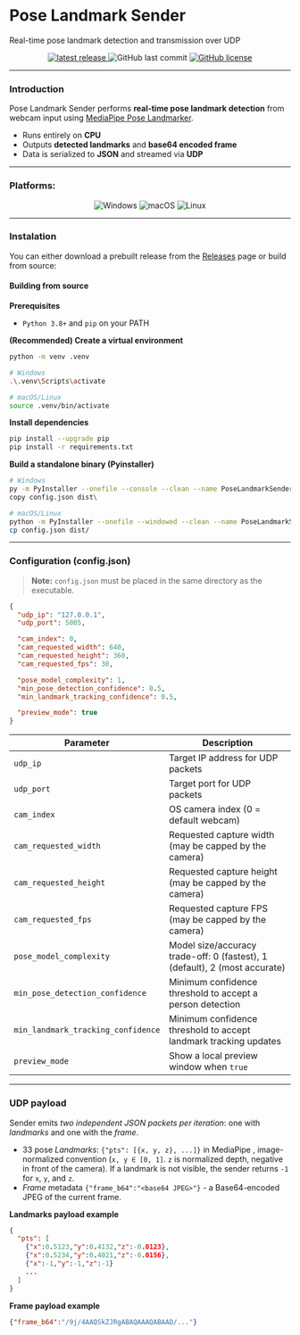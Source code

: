 # Pose Landmark Sender
Real-time pose landmark detection and transmission over UDP

<p align="center">
	<a href="https://github.com/Skallski/PoseLandmarkSender/releases/latest">
  		<img alt="latest release" src="https://img.shields.io/github/v/release/Skallski/PoseLandmarkSender?sort=semver&label=latest%20release" />
	</a>
		<img alt="GitHub last commit" src ="https://img.shields.io/github/last-commit/Skallski/PoseLandmarkSender" />
	<a href="https://github.com/Skallu0711/PoseLandmarkSender/blob/master/LICENSE">
		<img alt="GitHub license" src ="https://img.shields.io/github/license/Skallski/PoseLandmarkSender" />
	</a>
</p>

---

### Introduction
Pose Landmark Sender performs **real-time pose landmark detection** from webcam input using [MediaPipe Pose Landmarker](https://ai.google.dev/edge/mediapipe/solutions/vision/pose_landmarker?hl=en).  

- Runs entirely on **CPU**  
- Outputs **detected landmarks** and **base64 encoded frame**
- Data is serialized to **JSON** and streamed via **UDP**  

---

### Platforms:
<p align="center">
	<img alt="Windows" src="https://img.shields.io/badge/Windows-Stable-28a745?style=for-the-badge&logo=windows&logoColor=white" />
	<img alt="macOS" src="https://img.shields.io/badge/macOS-In%20Progress-FFD700?style=for-the-badge&logo=apple&logoColor=white" />
	<img alt="Linux" src="https://img.shields.io/badge/Linux-Not%20Supported-CC0000?style=for-the-badge&logo=linux&logoColor=white" />
</p>

---

### Instalation
You can either download a prebuilt release from the [Releases](../../releases) page or build from source:

#### Building from source
**Prerequisites**
- `Python 3.8+` and `pip` on your PATH

**(Recommended) Create a virtual environment**
```bash
python -m venv .venv

# Windows
.\.venv\Scripts\activate

# macOS/Linux
source .venv/bin/activate
```

**Install dependencies**
```bash
pip install --upgrade pip
pip install -r requirements.txt
```

**Build a standalone binary (Pyinstaller)**
```bash
# Windows
py -m PyInstaller --onefile --console --clean --name PoseLandmarkSender app.py
copy config.json dist\

# macOS/Linux
python -m PyInstaller --onefile --windowed --clean --name PoseLandmarkSender app.py
cp config.json dist/
```

---

### Configuration (config.json)
> **Note:** `config.json` must be placed in the same directory as the executable.
```json
{
  "udp_ip": "127.0.0.1",
  "udp_port": 5005,

  "cam_index": 0,
  "cam_requested_width": 640,
  "cam_requested_height": 360,
  "cam_requested_fps": 30,

  "pose_model_complexity": 1,
  "min_pose_detection_confidence": 0.5,
  "min_landmark_tracking_confidence": 0.5,

  "preview_mode": true
}
```
| Parameter                       | Description                                                           |
|---------------------------------|-----------------------------------------------------------------------|
| `udp_ip`                        | Target IP address for UDP packets                                     |
| `udp_port`                      | Target port for UDP packets                                           |
| `cam_index`                     | OS camera index (0 = default webcam)                                  |
| `cam_requested_width`           | Requested capture width (may be capped by the camera)                  |
| `cam_requested_height`          | Requested capture height (may be capped by the camera)                 |
| `cam_requested_fps`             | Requested capture FPS (may be capped by the camera)                    |
| `pose_model_complexity`         | Model size/accuracy trade-off: 0 (fastest), 1 (default), 2 (most accurate) |
| `min_pose_detection_confidence` | Minimum confidence threshold to accept a person detection              |
| `min_landmark_tracking_confidence` | Minimum confidence threshold to accept landmark tracking updates    |
| `preview_mode`                  | Show a local preview window when `true`                               |

---

### UDP payload
Sender emits *two independent JSON packets per iteration*: one with *landmarks* and one with the *frame*.
* 33 pose *Landmarks*: `{"pts": [{x, y, z}, ...]}` in MediaPipe , image-normalized convention (`x, y ∈ [0, 1]`. `z` is normalized depth, negative in front of the camera). If a landmark is not visible, the sender returns `-1` for `x`, `y`, and `z`.  
* *Frame* metadata `{"frame_b64":"<base64 JPEG>"}` - a Base64-encoded JPEG of the current frame.  

**Landmarks payload example**
```json
{
  "pts": [
    {"x":0.5123,"y":0.4132,"z":-0.0123},
    {"x":0.5234,"y":0.4021,"z":-0.0156},
    {"x":-1,"y":-1,"z":-1}
    ...
  ]
}
```

**Frame payload example**
```json
{"frame_b64":"/9j/4AAQSkZJRgABAQAAAQABAAD/..."}
```